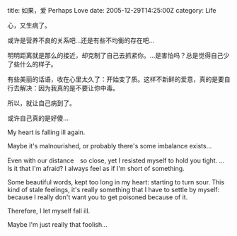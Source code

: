 title: 如果，爱 Perhaps Love
date: 2005-12-29T14:25:00Z
category: Life

心，又生病了。

或许是营养不良的关系吧…还是有些不均衡的存在吧…

明明距离就是那么的接近，却克制了自己去抓紧你。…是害怕吗？总是觉得自己少了些什么的样子。

有些美丽的话语，收在心里太久了：开始变了质。这样不新鲜的爱意，真的是要自行去解决：因为我真的是不要让你中毒。

所以，就让自己病到了。

或许自己真的是好傻…

My heart is falling ill again.

Maybe it's malnourished, or probably there's some imbalance exists…

Even with our distance　so close, yet I resisted myself to hold you tight. … Is it that I'm afraid? I always feel as if I'm short of something.

Some beautiful words, kept too long in my heart: starting to turn sour. This kind of stale feelings, it's really something that I have to settle by myself: because I really don't want you to get poisoned because of it.

Therefore, I let myself fall ill.

Maybe I'm just really that foolish…
